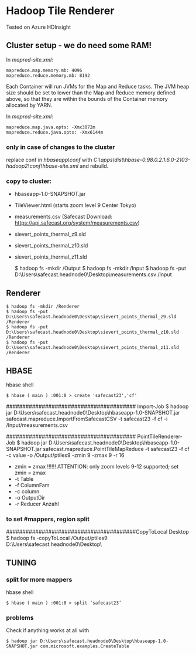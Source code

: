 Hadoop Tile Renderer
====================

Tested on Azure HDInsight

## Cluster setup - we do need some RAM!

In *mapred-site.xml*:

    mapreduce.map.memory.mb: 4096
    mapreduce.reduce.memory.mb: 8192

Each Container will run JVMs for the Map and Reduce tasks. The JVM heap size should be set to lower than the Map and Reduce memory defined above, so that they are within the bounds of the Container memory allocated by YARN.

In *mapred-site.xml*:

    mapreduce.map.java.opts: -Xmx3072m
    mapreduce.reduce.java.opts: -Xmx6144m

### only in case of changes to the cluster

replace conf in *hbaseapp\conf* with *C:\apps\dist\hbase-0.98.0.2.1.6.0-2103-hadoop2\conf\hbase-site.xml* and rebuild.

### copy to cluster:

- hbaseapp-1.0-SNAPSHOT.jar
- TileViewer.html (starts zoom level 9 Center Tokyo)
- measurements.csv (Safecast Download: https://api.safecast.org/system/measurements.csv)
- sievert_points_thermal_z9.sld
- sievert_points_thermal_z10.sld
- sievert_points_thermal_z11.sld


    $ hadoop fs -mkdir /Output
    $ hadoop fs -mkdir /Input
    $ hadoop fs -put D:\Users\safecast.headnode0\Desktop\measurements.csv /Input

## Renderer

    $ hadoop fs -mkdir /Renderer
    $ hadoop fs -put D:\Users\safecast.headnode0\Desktop\sievert_points_thermal_z9.sld /Renderer
    $ hadoop fs -put D:\Users\safecast.headnode0\Desktop\sievert_points_thermal_z10.sld /Renderer
    $ hadoop fs -put D:\Users\safecast.headnode0\Desktop\sievert_points_thermal_z11.sld /Renderer

## HBASE

hbase shell

    $ hbase ( main ) :001:0 > create 'safecast23','cf'

######################################## Import-Job
    $ hadoop jar D:\Users\safecast.headnode0\Desktop\hbaseapp-1.0-SNAPSHOT.jar safecast.mapreduce.ImportFromSafecastCSV -t safecast23 -f cf -i /Input/measurements.csv

######################################## PointTileRenderer-Job 
    $ hadoop jar D:\Users\safecast.headnode0\Desktop\hbaseapp-1.0-SNAPSHOT.jar safecast.mapreduce.PointTileMapReduce -t safecast23 -f cf -c value -o /Output/ptiles9 -zmin 9 -zmax 9 -r 16

- zmin = zmax !!!!!! ATTENTION: only zoom levels 9-12 supported; set zmin = zmax 
- -t Table
- -f ColumnFam
- -c column
- -o OutputDir
- -r Reducer Anzahl

### to set #mappers, region split

########################################CopyToLocal Desktop
    $ hadoop fs -copyToLocal /Output/ptiles9 D:\Users\safecast.headnode0\Desktop\

## TUNING

### split for more mappers 
hbase shell

    $ hbase ( main ) :001:0 > split ‘safecast23’

### problems

Check if anything works at all with

    $ hadoop jar D:\Users\safecast.headnode0\Desktop\hbaseapp-1.0-SNAPSHOT.jar com.microsoft.examples.CreateTable